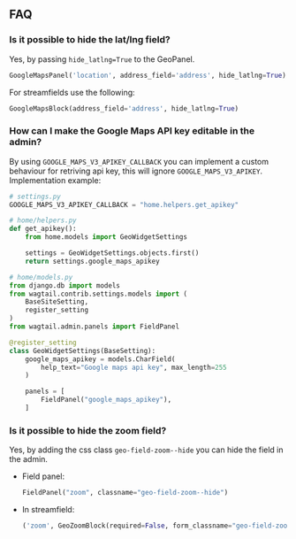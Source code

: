 ## FAQ

### Is it possible to hide the lat/lng field?

Yes, by passing `hide_latlng=True` to the GeoPanel.

```python
GoogleMapsPanel('location', address_field='address', hide_latlng=True)
```

For streamfields use the following:

```python
GoogleMapsBlock(address_field='address', hide_latlng=True)
```


### How can I make the Google Maps API key editable in the admin?

By using `GOOGLE_MAPS_V3_APIKEY_CALLBACK` you can implement a custom behaviour for retriving api key, this will ignore `GOOGLE_MAPS_V3_APIKEY`. Implementation example:


```python
# settings.py
GOOGLE_MAPS_V3_APIKEY_CALLBACK = "home.helpers.get_apikey"
```

```python
# home/helpers.py 
def get_apikey():
    from home.models import GeoWidgetSettings

    settings = GeoWidgetSettings.objects.first()
    return settings.google_maps_apikey
```

```python
# home/models.py
from django.db import models
from wagtail.contrib.settings.models import (
    BaseSiteSetting,
    register_setting
)
from wagtail.admin.panels import FieldPanel

@register_setting
class GeoWidgetSettings(BaseSetting):
    google_maps_apikey = models.CharField(
        help_text="Google maps api key", max_length=255
    )

    panels = [
        FieldPanel("google_maps_apikey"),
    ]
```


### Is it possible to hide the zoom field?

Yes, by adding the css class `geo-field-zoom--hide` you can hide the field in the admin.

- Field panel:
    ```python
    FieldPanel("zoom", classname="geo-field-zoom--hide")
    ```

- In streamfield:
    ```python
    ('zoom', GeoZoomBlock(required=False, form_classname="geo-field-zoom--hide")),
    ```
